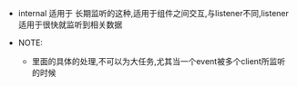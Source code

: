 - internal 适用于 长期监听的这种,适用于组件之间交互,与listener不同,listener适用于很快就监听到相关数据

- NOTE:
    - 里面的具体的处理,不可以为大任务,尤其当一个event被多个client所监听的时候
